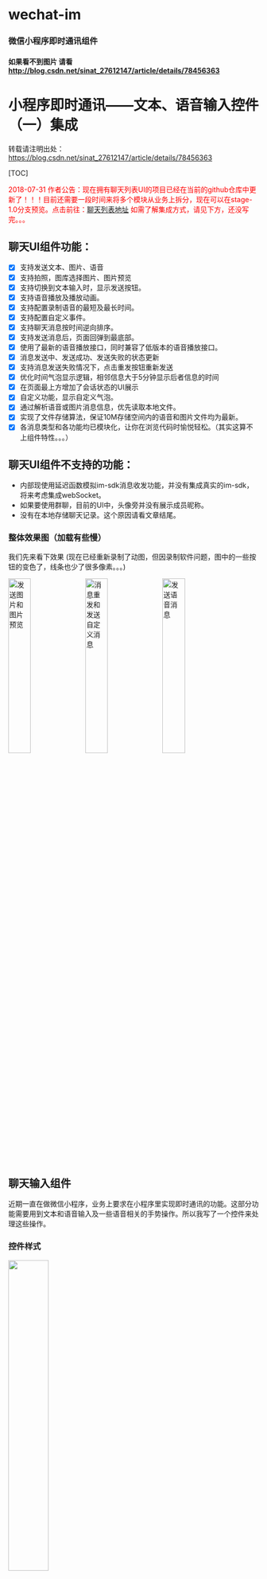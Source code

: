 # wechat-im
### 微信小程序即时通讯组件
#### 如果看不到图片 请看 http://blog.csdn.net/sinat_27612147/article/details/78456363

# 小程序即时通讯——文本、语音输入控件（一）集成

转载请注明出处：https://blog.csdn.net/sinat_27612147/article/details/78456363

[TOC]

<font color=red>2018-07-31 作者公告：现在拥有聊天列表UI的项目已经在当前的github仓库中更新了！！！目前还需要一段时间来将多个模块从业务上拆分，现在可以在stage-1.0分支预览。点击前往：[聊天列表地址](https://github.com/unmagic/wechat-im) 如需了解集成方式，请见下方，还没写完。。。</font>

## 聊天UI组件功能：

- [x] 支持发送文本、图片、语音
- [x] 支持拍照，图库选择图片、图片预览
- [x] 支持切换到文本输入时，显示发送按钮。
- [x] 支持语音播放及播放动画。
- [x] 支持配置录制语音的最短及最长时间。
- [x] 支持配置自定义事件。
- [x] 支持聊天消息按时间逆向排序。
- [x] 支持发送消息后，页面回弹到最底部。
- [x] 使用了最新的语音播放接口，同时兼容了低版本的语音播放接口。
- [x] 消息发送中、发送成功、发送失败的状态更新
- [x] 支持消息发送失败情况下，点击重发按钮重新发送
- [x] 优化时间气泡显示逻辑，相邻信息大于5分钟显示后者信息的时间
- [x] 在页面最上方增加了会话状态的UI展示
- [x] 自定义功能，显示自定义气泡。
- [x] 通过解析语音或图片消息信息，优先读取本地文件。
- [x] 实现了文件存储算法，保证10M存储空间内的语音和图片文件均为最新。
- [x] 各消息类型和各功能均已模块化，让你在浏览代码时愉悦轻松。（其实这算不上组件特性。。。）

## 聊天UI组件不支持的功能：
- 内部现使用延迟函数模拟im-sdk消息收发功能，并没有集成真实的im-sdk，将来考虑集成webSocket。
- 如果要使用群聊，目前的UI中，头像旁并没有展示成员昵称。
- 没有在本地存储聊天记录。这个原因请看文章结尾。

### 整体效果图（加载有些慢）
我们先来看下效果 (现在已经重新录制了动图，但因录制软件问题，图中的一些按钮的变色了，线条也少了很多像素。。。)

<img src="https://github.com/unmagic/wechat-im/blob/master/.gif/发送图片和图片预览.gif" width="30%" alt="发送图片和图片预览"/>        <img src="https://github.com/unmagic/wechat-im/blob/master/.gif/消息重发和发送自定义消息.gif" width="30%" alt="消息重发和发送自定义消息"/>
<img src="https://github.com/unmagic/wechat-im/blob/master/.gif/语音.gif" width="30%" alt="发送语音消息"/>

## 聊天输入组件

近期一直在做微信小程序，业务上要求在小程序里实现即时通讯的功能。这部分功能需要用到文本和语音输入及一些语音相关的手势操作。所以我写了一个控件来处理这些操作。

### 控件样式
<img src="https://github.com/unmagic/wechat-im/blob/master/.gif/输入组件样式图.png" width="40%" alt=""/>

目前的功能就是动态图中展示的，我们可以使用这个控件来切换输入方式（文本或语音）、获取到输入的信息、取消语音输入、语音消息录制过短过长的判断（该接口暂时还未开放），支持发送图片和其他自定义拓展内容。（语音和图片发送失败是因为小程序新版模拟器的问题，真机上没事）。

**<font color="red">注意：本文所讲的SDK中不包含列表的展示部分及发送状态部分，SDK只测试过微信基础库1.4.0及以上版本。</font>**

这部分内容我会从集成、编写控件两个部分来讲解。毕竟大部分人都是想尽快集成来着，所以先说说集成部分。

----------


### 集成

#### 一、导入SDK相关文件
![SDK所有文件](http://img.blog.csdn.net/20171107170921077?watermark/2/text/aHR0cDovL2Jsb2cuY3Nkbi5uZXQvc2luYXRfMjc2MTIxNDc=/font/5a6L5L2T/fontsize/400/fill/I0JBQkFCMA==/dissolve/70/gravity/SouthEast)


导入SDK时一定要用图中所示的路径，不然的话你就自己挨个修改wxml和wxss里面的文件路径哈。

图片文件总共大概是45kb，chat-input文件夹总共大概41kb。<font color=red>这就是SDK所有的文件，一共在90kb左右</font>。


----------


#### 二、集成到聊天页面

##### 1.	在聊天页面中导入chat-input文件

 - 在聊天页的js文件中导入 `let chatInput = require('../../modules/chat-input/chat-input');`
 - 在聊天页的wxml文件中引入布局
```
<import src="../../modules/chat-input/chat-input.wxml"/> 
<template is="chat-input" data="{{inputObj:inputObj,textMessage:textMessage,showVoicePart:true}}"/>
```
 - 在聊天页的wxss文件中引入样式表`@import "../../modules/chat-input/chat-input.wxss";`
**<font color=red>根据你的路径来导入这些内容</>**

##### 2. 初始化`chatInput`

```
chatInput.init(page, {
			systemInfo: wx.getSystemInfoSync(),
			minVoiceTime: 1,//秒，最小录音时长，小于该值则弹出‘说话时间太短’
            maxVoiceTime: 60,//秒，最大录音时长，大于该值则按60秒处理
            startTimeDown: 56,//秒，开始倒计时时间，录音时长达到该值时弹窗界面更新为倒计时弹窗
            format:'mp3',//录音格式，有效值：mp3或aac，仅在基础库1.6.0及以上生效，低版本不生效
            sendButtonBgColor: 'mediumseagreen',//发送按钮的背景色
            sendButtonTextColor: 'white',//发送按钮的文本颜色
            extraArr: [{
                picName: 'choose_picture',
                description: '照片'
            }, {
                picName: 'take_photos',
                description: '拍摄'
            }, {
                picName: 'close_chat',
                description: '自定义功能'
            }],
            tabbarHeigth: 48
        });
```

 
 - `page`：这个是指当前的page。
 - `systemInfo`：<font color=red>必填</font>。手机的系统信息，用于控件的适配。
 -`minVoiceTime`: 最小录音时长，秒，小于该值则弹出‘说话时间太短’
 -`maxVoiceTime`: 最大录音时长，秒，填写的数值大于该值则按60秒处理。录音时长如果超过该值，则会保存最大时长的录音，并弹出‘说话时间超时’并终止录音
 -`startTimeDown`: 开始倒计时时间，秒，录音时长达到该值时弹窗界面更新为倒计时弹窗
 - `extraArr`：非必填。点击右侧加号时，显示的自定义功能。`picName`元素的名字就是对应`image/chat/extra`文件夹下的`png格式`的图片名称，用于展示自定义功能的图片。`description`元素用于展示自定义功能的文字说明。
 - `tabbarHeight`：非必填。这个也是用于适配。如果你的小程序有tabbar，那么需要填写这个字段，填48就行。如果你的小程序没有tabbar，那么就不要填写这个字段。原因我会在第二篇讲到。
 - `format`: 录音格式，有效值：mp3或aac，仅在基础库1.6.0及以上生效，低版本不生效
 - `sendButtonBgColor`: 发送按钮的背景色
 - `sendButtonTextColor`: 发送按钮的文本颜色

##### 3. 监听获取输入的信息
在初始化控件之后，监听信息的输入，即可获取到指定类型的信息

###### 文本信息：

```
//文本信息的输入监听
chatInput.setTextMessageListener(function (e) {
            let content = e.detail.value;//输入的文本信息
           
        });  
```

###### 语音信息：

```
//获取录音之后的音频临时文件
chatInput.recordVoiceListener(function (res, duration) {
         let tempFilePath = res.tempFilePath;//语音临时文件的路径
         let vDuration = duration;//录音时长
     });
//监听录音状态
 chatInput.setVoiceRecordStatusListener(function (status) {
            switch (status) {
                case chatInput.VRStatus.START://开始录音

                    break;
                case chatInput.VRStatus.SUCCESS://录音成功

                    break;
                case chatInput.VRStatus.CANCEL://取消录音

                    break;
                case chatInput.VRStatus.SHORT://录音时长太短

                    break;
                case chatInput.VRStatus.UNAUTH://未授权录音功能

                    break;
                case chatInput.VRStatus.FAIL://录音失败(已经授权了)

                    break;
            }
        })
```


###### 自定义功能：

```
//收起自定义功能窗口
chatInput.closeExtraView();

//自定义功能点击事件
chatInput.clickExtraListener(function (e) {
            let itemIndex = parseInt(e.currentTarget.dataset.index);//点击的自定义功能索引
            if (itemIndex === 2) {
                that.myFun();//其他的自定义功能
                return;
            }
            //选择图片或拍照
            wx.chooseImage({
                count: 1, // 默认9
                sizeType: ['compressed'],
                sourceType: itemIndex === 0 ? ['album'] : ['camera'],
                success: function (res) {
                    let tempFilePath = res.tempFilePaths[0];
                }
            });
        });
//新增右下角加号button点击事件
chatInput.setExtraButtonClickListener(function (dismiss) {
            console.log('Extra弹窗是否消失', dismiss);
        })

```
### 至此，输入组件SDK的集成就完成了！

## 聊天列表UI

对于聊天列表，我将UI封装成了多个`template`，最后使用`chat-item.wxml`即可，UI相关的代码都放到了`chat-list`文件夹中；加载方面的UI放到了`loading`文件夹中；`image`文件夹中也新增了几张图片。

对于即时通讯方面的sdk，我是用`setTimeout`来模拟的。你可以引入常见的sdk，比如腾讯的、网易的。当然你也可以使用webSocket来自己实现。

这部分的东西写完之后发现，并没有很多难点，所以我只说下集成时要注意的几点。

### 示例文件

示例页面是`pages/list/list`，可以在微信开发工具直接打开。

在`list`文件夹下，我封装了多个类，用于管理消息类型的收发和展示。

### 文本消息管理类
先看个最简单的，文本类型消息的收发和展示`text-manager.js`：

```
import IMOperator from "../im-operator";

export default class TextManager {
    constructor(page) {
        this._page = page;
    }

    /**
     * 接收到消息时，通过UI类的管理进行渲染
     * @param msg 接收到的消息，这个对象应是由 im-operator.js 中的createNormalChatItem()方法生成的。
     */
    showMsg({msg}) {
        //UI类是用于管理UI展示的类。
        this._page.UI.updateViewWhenReceive(msg);
    }

    /**
     * 发送消息时，通过UI类来管理发送状态的切换和消息的渲染
     * @param content 输入组件获取到的原始文本信息
     */
    sendOneMsg(content) {
        this._page.UI.showItemForMoment(this._page.imOperator.createNormalChatItem({
            type: IMOperator.TextType,
            content
        }), (itemIndex) => {
            this._page.sendMsg(IMOperator.createChatItemContent({type: IMOperator.TextType, content}), itemIndex);
        });
    }
}
```
### 语音消息管理类
再来看个比较复杂的，语音消息的收发和展示`voice-manager.js`:

```
import {isVoiceRecordUseLatestVersion} from "../../../modules/chat-input/chat-input";
import {saveFileRule} from "../../../utils/file";
import IMOperator from "../im-operator";
import FileManager from "../file-manager";

export default class VoiceManager {
    constructor(page) {
        this._page = page;
        this.isLatestVersion = isVoiceRecordUseLatestVersion();
        //判断是否需要使用高版本语音播放接口
        if (this.isLatestVersion) {
            this.innerAudioContext = wx.createInnerAudioContext();
        }
        //在该类被初始化时，绑定语音点击播放事件
        this._page.chatVoiceItemClickEvent = (e) => {
            let dataset = e.currentTarget.dataset;
            console.log('语音Item', dataset);
            this._playVoice({dataset})
        }
    }

    /**
     * 发送语音消息
     * @param tempFilePath 由输入组件接收到的临时文件路径
     * @param duration 由输入组件接收到的录音时间
     */
    sendOneMsg(tempFilePath, duration) {
        saveFileRule(tempFilePath, (savedFilePath) => {
            const temp = this._page.imOperator.createNormalChatItem({
                type: IMOperator.VoiceType,
                content: savedFilePath,
                duration
            });
            this._page.UI.showItemForMoment(temp, (itemIndex) => {
                this._page.simulateUploadFile({savedFilePath, duration, itemIndex}, (content) => {
                    this._page.sendMsg(IMOperator.createChatItemContent({
                        type: IMOperator.VoiceType,
                        content: content,
                        duration
                    }), itemIndex, (msg) => {
                        FileManager.set(msg, savedFilePath);
                    });
                });
            });
        });
    }

    /**
     * 停止播放所有语音
     */
    stopAllVoicePlay() {
        let that = this._page;
        if (this._page.data.isVoicePlaying) {
            this._stopVoice();
            that.data.chatItems.forEach(item => {
                if (IMOperator.VoiceType === item.type) {
                    item.isPlaying = false
                }
            });
            that.setData({
                chatItems: that.data.chatItems,
                isVoicePlaying: false
            })
        }
    }

    /**
     * 接收到消息时，通过UI类的管理进行渲染
     * @param msg 接收到的消息，这个对象应是由 im-operator.js 中的createNormalChatItem()方法生成的。
     */
    showMsg({msg}) {
        const url = msg.content;
        const localVoicePath = FileManager.get(msg);
        console.log('本地语音路径', localVoicePath);
        if (!localVoicePath) {
            wx.downloadFile({
                url,
                success: res => {
                    saveFileRule(res.tempFilePath, (savedFilePath) => {
                        const temp = this._page.imOperator.createNormalChatItem({
                            type: IMOperator.VoiceType,
                            content: savedFilePath
                        });
                        this._page.UI.updateViewWhenReceive(temp);
                        FileManager.set(msg, savedFilePath);
                    });
                }
            });
        } else {
            this._page.UI.updateViewWhenReceive(msg);
        }
    }

    /**
     * 停止播放 兼容低版本语音播放
     * @private
     */
    _stopVoice() {
        if (this.isLatestVersion) {
            this.innerAudioContext.stop();
        } else {
            wx.stopVoice();
        }
    }

    _playVoice({dataset}) {
        let that = this._page;
        if (dataset.voicePath === that.data.latestPlayVoicePath && that.data.chatItems[dataset.index].isPlaying) {
            this.stopAllVoicePlay();
        } else {
            this._startPlayVoice(dataset);
            let localPath = dataset.voicePath;//优先读取本地路径，可能不存在此文件

            this._myPlayVoice(localPath, dataset, function () {
                console.log('成功读取了本地语音');
            }, () => {
                console.log('读取本地语音文件失败，一般情况下是本地没有该文件，需要从服务器下载');
                wx.downloadFile({
                    url: dataset.voicePath,
                    success: res => {
                        console.log('下载语音成功', res);
                        this.__playVoice({
                            filePath: res.tempFilePath,
                            success: () => {
                                this.stopAllVoicePlay();
                            },
                            fail: (res) => {
                                console.log('播放失败了', res);
                            }
                        });
                    }
                });
            });
        }
    }

    /**
     * 播放语音 兼容低版本语音播放
     * @param filePath
     * @param success
     * @param fail
     * @private
     */
    __playVoice({filePath, success, fail}) {
        if (this.isLatestVersion) {
            this.innerAudioContext.src = filePath;
            this.innerAudioContext.startTime = 0;
            this.innerAudioContext.play();
            this.innerAudioContext.onError((error) => {
                this.innerAudioContext.offError();
                fail && fail(error);
            });
            this.innerAudioContext.onEnded(() => {
                this.innerAudioContext.offEnded();
                success && success();
            });
        } else {
            wx.playVoice({filePath, success, fail});
        }
    }

    _myPlayVoice(filePath, dataset, cbOk, cbError) {
        let that = this._page;
        if (dataset.isMy || that.data.isAndroid) {
            this.__playVoice({
                filePath: filePath,
                success: () => {
                    this.stopAllVoicePlay();
                    typeof cbOk === "function" && cbOk();
                },
                fail: (res) => {
                    console.log('播放失败了1', res);
                    typeof cbError === "function" && cbError(res);
                }
            });
        } else {
            wx.downloadFile({
                url: dataset.voicePath,
                success: res => {
                    console.log('下载语音成功', res);
                    this.__playVoice({
                        filePath: res.tempFilePath,
                        success: () => {
                            this.stopAllVoicePlay();
                            typeof cbOk === "function" && cbOk();
                        },
                        fail: (res) => {
                            console.log('播放失败了', res);
                            typeof cbError === "function" && cbError(res);
                        }
                    });
                }
            });
        }

    }

    _startPlayVoice(dataset) {
        let that = this._page;
        let chatItems = that.data.chatItems;
        chatItems[dataset.index].isPlaying = true;
        if (that.data.latestPlayVoicePath && that.data.latestPlayVoicePath !== chatItems[dataset.index].content) {//如果重复点击同一个，则不将该isPlaying置为false
            for (let i = 0, len = chatItems.length; i < len; i++) {
                if ('voice' === chatItems[i].type && that.data.latestPlayVoicePath === chatItems[i].content) {
                    chatItems[i].isPlaying = false;
                    break;
                }
            }
        }
        that.setData({
            chatItems: chatItems,
            isVoicePlaying: true
        });
        that.data.latestPlayVoicePath = dataset.voicePath;
    }

}

```
对于微信我也是无话可说，接口动不动就废弃或是不维护了。小程序基础库1.6.0以后不再维护的语音播放和录制接口，我进行了兼容处理。
图片类型的管理类与语音类型，就不上代码了。
最后我创建一个管理类，来统一管理所有消息类型的收发。见`msg-manager.js`：

```
import VoiceManager from "./msg-type/voice-manager";
import TextManager from "./msg-type/text-manager";
import ImageManager from "./msg-type/image-manager";
import IMOperator from "./im-operator";
import CustomManager from "./msg-type/custom-manager";

export default class MsgManager {
    constructor(page) {
        this.voiceManager = new VoiceManager(page);
        this.textManager = new TextManager(page);
        this.imageManager = new ImageManager(page);
        this.customManager = new CustomManager(page);
    }

    showMsg({msg}) {
        let tempManager = null;
        switch (msg.type) {
            case IMOperator.VoiceType:
                tempManager = this.voiceManager;
                break;
            case IMOperator.ImageType:
                tempManager = this.imageManager;
                break;
            case IMOperator.TextType:
            case IMOperator.CustomType:
                tempManager = this.textManager;
        }
        tempManager.showMsg({msg});
    }

    sendMsg({type = IMOperator.TextType, content, duration}) {
        let tempManager = null;
        switch (type) {
            case IMOperator.VoiceType:
                tempManager = this.voiceManager;
                break;
            case IMOperator.ImageType:
                tempManager = this.imageManager;
                break;
            case IMOperator.CustomType:
                tempManager = this.customManager;
                break;
            case IMOperator.TextType:
                tempManager = this.textManager;
        }
        tempManager.sendOneMsg(content, duration);
    }

    stopAllVoice() {
        this.voiceManager.stopAllVoicePlay();
    }
}
```




### 缓存机制和文件类型消息的展示机制
- 缓存和展示机制：在展示语音或图片类型的消息时，我会优先加载已经存储在本地的文件。可以看到`showMsg()`方法中先是取`const localVoicePath = FileManager.get(msg)`，来获取本地路径。
那取到的值是什么时候设置的呢？是在发送或接收消息成功后（此时文件已下载成功），以消息的`saveKey`为key，存储成功返回的`savedFilePath`为data，建立消息和本地存储路径的映射关系，如：`FileManager.set(msg, savedFilePath)`;
这里的`saveKey`是以消息id `msgId` 和好友id `friendId`，拼接而成的。

- 存储溢出算法：在存储文件时，我参考了Android LruCache的思想编写了算法，保证在小程序10M存储限制的前提下，存储新的文件，如果溢出了，就移除最旧的文件(跟LruCache溢出时去除不常用文件的思想不太一样)。如下`file.js`

```
const MAX_SIZE = 95000000;

function saveFileRule(tempFilePath, cbOk, cbError) {
    wx.getFileInfo({
        filePath: tempFilePath,
        success: tempFailInfo => {
            let tempFileSize = tempFailInfo.size;
            // console.log('本地临时文件大小', tempFileSize);
            if (tempFileSize > MAX_SIZE) {
                typeof cbError === "function" && cbError('文件过大');
                return;
            }
            wx.getSavedFileList({
                success: savedFileInfo => {
                    // console.log('查看已存储的文件列表', savedFileInfo);
                    let fileList = savedFileInfo.fileList;
                    let wholeSize = 0;
                    fileList.forEach(item => {
                        wholeSize += item.size;
                    });
                    //这里计算需要移除的总文件大小
                    let sizeNeedRemove = wholeSize + tempFileSize - MAX_SIZE;
                    if (sizeNeedRemove >= 0) {
                        //按时间戳排序，方便后续移除文件
                        fileList.sort(function (item1, item2) {
                            return item1.createTime - item2.createTime;
                        });
                        let sizeCount = 0;
                        for (let i = 0, len = fileList.length; i < len; i++) {
                            sizeCount += fileList[i].size;
                            if (sizeCount >= sizeNeedRemove) {
                                for (let j = 0; j < i; j++) {
                                    wx.removeSavedFile({
                                        filePath: fileList[j].filePath,
                                        success: function (res) {
                                            // console.log('移除文件', res);
                                        }
                                    });
                                }
                                break;
                            }
                        }
                    }

                    wx.saveFile({
                        tempFilePath: tempFilePath,
                        success: res => {
                            typeof cbOk === "function" && cbOk(res.savedFilePath);
                        },
                        fail: cbError
                    });
                },
                fail: cbError
            });
        }
    });
}
```
### IM模拟类 `im-operator.js`
最后重点说下IM的模拟类 IMOperator。

#### 生成发送的数据的文本
<font color=red>记住，你所有发送的消息和接收到的消息，都是以文本消息的形式，只是在渲染的时候解析，生成不同的消息类型来展示！！！</font>

```
 static createChatItemContent({type = IMOperator.TextType, content = '', duration} = {}) {
        if (!content.replace(/^\s*|\s*$/g, '')) return;
        return JSON.stringify({content, type, duration});
    }

```

这是生成发送数据的文本的方法。它会返回一个JSON格式的字符串。类似于：`{"content":"233","type":"text"}`。
- type: 消息类型 TextType/VoiceType/ImageType/CustomType
- content: 需要发送的原始文本信息。可以是文字、语音文件路径、图片文件路径。
- duration: 语音时长。如果是语音类型，则需要传这个字段。

#### 生成消息对象
除自定义消息类型外，其他的无论是自己发送的消息，还是好友的消息，在UI上渲染时，都是以该消息对象的格式来统一的。

```
createNormalChatItem({type = IMOperator.TextType, content = '', isMy = true, duration} = {}) {
        if (!content) return;
        const currentTimestamp = Date.now();
        const time = dealChatTime(currentTimestamp, this._latestTImestamp);
        let obj = {
            msgId: 0,//消息id
            friendId: 0,//好友id
            isMy: isMy,//我发送的消息？
            showTime: time.ifShowTime,//是否显示该次发送时间
            time: time.timeStr,//发送时间 如 09:15,
            timestamp: currentTimestamp,//该条数据的时间戳，一般用于排序
            type: type,//内容的类型，目前有这几种类型： TextType/VoiceType/ImageType/CustomType | 文本/语音/图片/自定义
            content: content,// 显示的内容，根据不同的类型，在这里填充不同的信息。
            headUrl: isMy ? this._myHeadUrl : this._otherHeadUrl,//显示的头像，自己或好友的。
            sendStatus: 'success',//发送状态，目前有这几种状态：sending/success/failed | 发送中/发送成功/发送失败
            voiceDuration: duration,//语音时长 单位秒
            isPlaying: false,//语音是否正在播放
        };
        obj.saveKey = obj.friendId + '_' + obj.msgId;//saveKey是存储文件时的key
        return obj;
    }
```
- type：消息类型 
- content：需要发送的IM消息，是由`createChatItemContent`生成的JSON格式字符串。
- isMy：是否是我自己的消息。
- duration：语音时长。如果是语音类型，则需要传这个字段。

#### 生成自定义消息类型对象
自定义消息类型的UI类似于聊天列表中的展示聊天时间的UI。

```
static createCustomChatItem() {
        return {
            timestamp: Date.now(),
            type: IMOperator.CustomType,
            content: '会话已关闭'
        }
    }
```

#### 发送数据接口 
这里是模拟的数据发送。我计划将来集成webSocket，实现完整的一套小程序IM体系，这部分还在研究。

```
onSimulateSendMsg({content, success, fail}) {
        //这里content即为要发送的数据
        setTimeout(() => {
            //这里的content是一个JSON格式的字符串，类似于：{"content":"233","type":"text"}
            const item = this.createNormalChatItem(JSON.parse(content));
            this._latestTImestamp = item.timestamp;

            //使用随机数来模拟数据发送失败情况
            const isSendSuccess = parseInt(Math.random() * 100) > 35;
            console.log('随机数模拟是否发送成功', isSendSuccess);
            const isChatClose = this._page.data.chatStatue === 'close';
            if (isSendSuccess || isChatClose) {
                success && success(item);
            } else {
                fail && fail();
            }
            if (isChatClose || !isSendSuccess) return;
            setTimeout(() => {

                const item = this.createNormalChatItem({type: 'text', content: '这是模拟好友回复的消息', isMy: false});
                // const item = this.createNormalChatItem({type: 'voice', content: '上传文件返回的语音文件路径', isMy: false});
                // const item = this.createNormalChatItem({type: 'image', content: '上传文件返回的图片文件路径', isMy: false});
                this._latestTImestamp = item.timestamp;
                //这里是收到好友消息的回调函数，建议传入的item是 由 createNormalChatItem 方法生成的。
                this.onSimulateReceiveMsgCb && this.onSimulateReceiveMsgCb(item);
            }, 1000);
        }, 300);

    }
```

- content：这里的content是一个JSON格式的字符串，类似于：{"content":"233","type":"text"}，是由该类中`createChatItemContent`方法生成的，在发送消息时，必须使用该方法来生成`content`。
- success：发送成功回调，我这里返回了`createNormalChatItem`生成的消息对象，模拟发送成功后IM-SDK返回的消息对象。
- fail：发送失败回调，你可以自行传参。



#### 接收数据接口 

```
onSimulateReceiveMsg(cbOk) {
        this.onSimulateReceiveMsgCb = cbOk;
    }
```
- cbOk：接收到消息的回调，这里我也是模拟的，返回了由`this.createNormalChatItem({type: 'text', content: '这是模拟好友回复的消息', isMy: false})`生成的消息对象

在上面`发送数据接口`代码中可以看到，在接收到数据时，先使用`createNormalChatItem`来生成消息类型数据，然后回调`onSimulateReceiveMsgCb`函数，即可完成数据的接收。

#### 渲染消息列表

我使用`chatItems`来存储所有的消息类型，包括自定义消息类型。
布局怎么写的我就不讲了，有关UI渲染的代码，我全部放在了`ui.js`中，自己去看下吧，也都很简单。


#### 配合使用输入组件。

最上面说的输入组件，有各种交互情况下的事件回调，在回调函数中处理对应逻辑即可。这部分的所有代码我都放到了`list.js`中。

### 最后说两句

小程序适合开发轻量级应用，不管你怎么推崇小程序，它都是有性能上的瓶颈问题的。比如说一个页面中加载大量图片会导致占用惊人的内存空间，长列表的无法复用控件问题、重复`setData()`造成页面闪动以及存储空间限制在10M等等。因此，使用小程序开发IM，不建议将历史消息存储在本地，也不建议单个页面中加载大量的聊天消息，更何况是有很多图片的聊天消息！这将造成页面卡顿，影响小程序的响应速度！而这些东西目前是无法从技术上优化的！

开发这个项目付出了我很多心血，如果对你有帮助和启发的话，希望在`GitHub`上给个`star`！也是对我工作的支持和肯定！

使用中有什么问题的话，可以在博客或GitHub上联系我。我会及时回复。

谢谢大家！

github地址https://github.com/unmagic/wechat-im

----------

更新日志：
2018-08-02
- 修复重发消息成功后的没有排序到列表底部问题
- 优化聊天页面回滚到底部场景
- 调整了代码结构，使用统一的消息类型管理类来收发消息。

2018-08-01
- 封装文本、图片、语音三部分功能

2018-07-31
 - 新建了`pages/list/list`聊天UI页面，集成了输入组件。
 - 输入组件新增`isVoiceRecordUseLatestVersion`接口，用以判断录音接口是否使用了最新的。
 - 聊天UI页面修复bug：正在录音时，停止语音播放。
 - 聊天UI页面修复bug：播放语音时，停止播放其他语音。

2018-07-04
 - 新增右下角发送按钮，在输入框获取焦点时，会自动切换到发送按钮。点击发送按钮事件和点击键盘右下角发送按钮事件均为一个事件`setTextMessageListener`。
 - 新增发送按钮样式，如下：
 ```
 chatInput.init(pageContext, {
             sendButtonBgColor: 'mediumseagreen',
             sendButtonTextColor: 'white'
         });
 ```
 - 修复在自定义菜单弹出时，切换到文本输入并发送文本后，自定义弹窗依旧存在的问题。

2018-06-29
 - 加入`wx.getRecorderManager()`以支持小程序基础库1.6.0以上。
 - 兼容长按事件，根据版本调用`longpress`或`longtap`。
 - `init`方法参数新增`format`字段，用于管理录音格式，只在基础库1.6.0及以上生效，低版本不生效。有效格式为 aac或mp3 , 默认值为'mp3'，如下：
 ```
 chatInput.init(pageContext, {
            systemInfo: systemInfo,
            format: 'mp3'//aac/mp3
        });
 ```
 - 修复css高度样式错误问题。

2018-06-26
 - 新增右下角加号button点击事件
```
chatInput.setExtraButtonClickListener(function (dismiss) {
            console.log('Extra弹窗是否消息', dismiss);
        })
```
